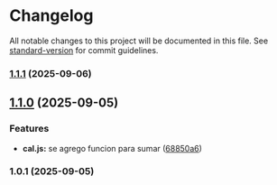 # Changelog

All notable changes to this project will be documented in this file. See [standard-version](https://github.com/conventional-changelog/standard-version) for commit guidelines.

### [1.1.1](https://github.com/frederick-hernandez/ejemploconventional_commit/compare/v1.1.0...v1.1.1) (2025-09-06)

## [1.1.0](https://github.com/frederick-hernandez/ejemploconventional_commit/compare/v1.0.1...v1.1.0) (2025-09-05)


### Features

* **cal.js:** se agrego funcion para sumar ([68850a6](https://github.com/frederick-hernandez/ejemploconventional_commit/commit/68850a616d5117e817822910ded4666c9d8ba117))

### 1.0.1 (2025-09-05)
